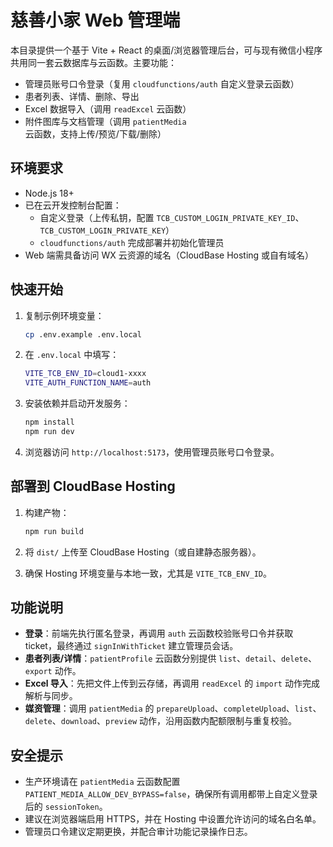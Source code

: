 # 慈善小家 Web 管理端

本目录提供一个基于 Vite + React 的桌面/浏览器管理后台，可与现有微信小程序共用同一套云数据库与云函数。主要功能：

- 管理员账号口令登录（复用 `cloudfunctions/auth` 自定义登录云函数）
- 患者列表、详情、删除、导出
- Excel 数据导入（调用 `readExcel` 云函数）
- 附件图库与文档管理（调用 `patientMedia` 云函数，支持上传/预览/下载/删除）

## 环境要求

- Node.js 18+
- 已在云开发控制台配置：
  - 自定义登录（上传私钥，配置 `TCB_CUSTOM_LOGIN_PRIVATE_KEY_ID`、`TCB_CUSTOM_LOGIN_PRIVATE_KEY`）
  - `cloudfunctions/auth` 完成部署并初始化管理员
- Web 端需具备访问 WX 云资源的域名（CloudBase Hosting 或自有域名）

## 快速开始

1. 复制示例环境变量：

   ```bash
   cp .env.example .env.local
   ```

2. 在 `.env.local` 中填写：

   ```bash
   VITE_TCB_ENV_ID=cloud1-xxxx
   VITE_AUTH_FUNCTION_NAME=auth
   ```

3. 安装依赖并启动开发服务：

   ```bash
   npm install
   npm run dev
   ```

4. 浏览器访问 `http://localhost:5173`，使用管理员账号口令登录。

## 部署到 CloudBase Hosting

1. 构建产物：

   ```bash
   npm run build
   ```

2. 将 `dist/` 上传至 CloudBase Hosting（或自建静态服务器）。

3. 确保 Hosting 环境变量与本地一致，尤其是 `VITE_TCB_ENV_ID`。

## 功能说明

- **登录**：前端先执行匿名登录，再调用 `auth` 云函数校验账号口令并获取 ticket，最终通过 `signInWithTicket` 建立管理员会话。
- **患者列表/详情**：`patientProfile` 云函数分别提供 `list`、`detail`、`delete`、`export` 动作。
- **Excel 导入**：先把文件上传到云存储，再调用 `readExcel` 的 `import` 动作完成解析与同步。
- **媒资管理**：调用 `patientMedia` 的 `prepareUpload`、`completeUpload`、`list`、`delete`、`download`、`preview` 动作，沿用函数内配额限制与重复校验。

## 安全提示

- 生产环境请在 `patientMedia` 云函数配置 `PATIENT_MEDIA_ALLOW_DEV_BYPASS=false`，确保所有调用都带上自定义登录后的 `sessionToken`。
- 建议在浏览器端启用 HTTPS，并在 Hosting 中设置允许访问的域名白名单。
- 管理员口令建议定期更换，并配合审计功能记录操作日志。

